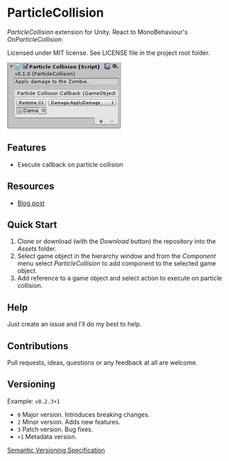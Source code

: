 # ParticleCollision

*ParticleCollision* extension for Unity. React to MonoBehaviour's *OnParticleCollision*.

Licensed under MIT license. See LICENSE file in the project root folder.   

![ParticleCollision](/Resources/cover_screenshot.png?raw=true)

## Features

* Execute callback on particle collision

## Resources

* [Blog post]()

## Quick Start

1. Clone or download (with the *Download* button) the repository into the *Assets* folder.
2. Select game object in the hierarchy window and from the *Component* menu
   select *ParticleCollision* to add component to the selected game object.
3. Add reference to a game object and select action to execute on particle collision.

## Help

Just create an issue and I'll do my best to help.

## Contributions

Pull requests, ideas, questions or any feedback at all are welcome.

## Versioning

Example: `v0.2.3+1`

- `0` Major version. Introduces breaking changes.
- `2` Minor version. Adds new features.
- `3` Patch version. Bug fixes.
- `+1` Metadata version.

[Semantic Versioning Specification](http://semver.org/)

